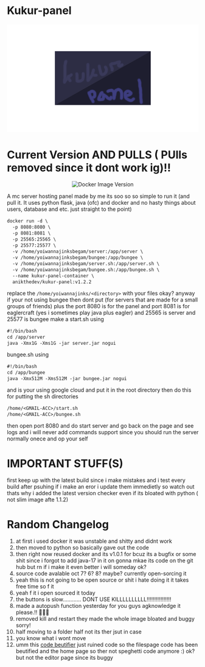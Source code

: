 # Kukur-panel
![Alt text](Untitled.png)
 # Current Version AND PULLS ( PUlls removed since it dont work ig)!! 
 <p align="center">
  <img src="https://img.shields.io/docker/v/anikthedev/kukur-panel?sort=date&label=Version&color=blue" alt="Docker Image Version">
</p>
<p align="center">
</p>
A mc server hosting panel made by me its soo so so simple
to run it (and pull it. It uses python flask, java (ofc) and docker and no hasty things about users, database and etc. just straight to the point)
  
```
docker run -d \
  -p 8080:8080 \
  -p 8081:8081 \
  -p 25565:25565 \
  -p 25577:25577 \
  -v /home/yoiwannajinksbegam/server:/app/server \
  -v /home/yoiwannajinksbegam/bungee:/app/bungee \
  -v /home/yoiwannajinksbegam/server.sh:/app/server.sh \
  -v /home/yoiwannajinksbegam/bungee.sh:/app/bungee.sh \
  --name kukur-panel-container \
  anikthedev/kukur-panel:v1.2.2
```
replace the ```/home/yoiwannajinks/<directory>``` with your files okay?
anyway  if your not using bungee then dont put (for servers that are made for a small groups of friends)
plus the port 8080 is for the panel and port 8081 is for eaglercraft (yes i sometimes play java plus eagler) and 25565 is server and 25577 is bungee
make a start.sh using 
```
#!/bin/bash
cd /app/server
java -Xmx1G -Xms1G -jar server.jar nogui

```
bungee.sh using
```
#!/bin/bash
cd /app/bungee
java -Xmx512M -Xms512M -jar bungee.jar nogui

```
and is your using google cloud and put it in the root directory 
then do this for putting the sh directories
```
/home/<GMAIL-ACC>/start.sh
/home/<GMAIL-ACC>/bungee.sh
```
then open port 8080
and do start server
and go back on the page and see logs
and i will never add commands support since you should run the server normally onece and op your self
# IMPORTANT STUFF(S)
first keep up with the latest build since i make mistakes and i test every build after psuhing if i make an eror i update them immedietly  so watch out thats why i added the latest version checker even if its bloated with python ( not slim image afte 1.1.2)
# Random Changelog 
1. at first i used docker it was unstable and shitty and didnt work
2. then moved to python so basically gave out the code 
3. then right now reused docker and its v1.0.1 for bcuz its a bugfix or some shit since i forgot to add java-17 in it on gonna mkae its code on the git hub but rn if i make it even better i will someday ok?
4. source code avalable oct 7? 6? 8? maybe? currently open-sorcing it
5. yeah this is not going to be open source or shit i hate doing it it takes free time so f it 
6. yeah f it i open sourced it today
7. the buttons is slow............ DONT USE KILLLLLLLLLL!!!!!!!!!!!!!!!!
8. made a autopush function yesterday for you guys agknowledge it please.!! 🥲🥲🥲
9. removed kill and restart they made the whole image bloated and buggy sorry!
10. half moving to a folder half not its ther jsut in case
11. you know what i wont move 
12. umm this [code beutifier](https://codebeautify.org/htmlviewer) just ruined code so the filespage code has been beutified and the home page so ther not speghetti code anymore :) ok? but not the editor page since its buggy

